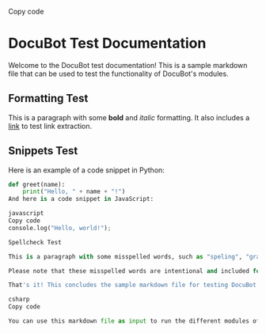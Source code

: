 Copy code
# DocuBot Test Documentation

Welcome to the DocuBot test documentation! This is a sample markdown file that can be used to test the functionality of DocuBot's modules.

## Formatting Test

This is a paragraph with some **bold** and *italic* formatting. It also includes a [link](https://example.com) to test link extraction.

## Snippets Test

Here is an example of a code snippet in Python:

```python
def greet(name):
    print("Hello, " + name + "!")
And here is a code snippet in JavaScript:

javascript
Copy code
console.log("Hello, world!");

Spellcheck Test

This is a paragraph with some misspelled words, such as "speling", "grammer", and "mispelled".

Please note that these misspelled words are intentional and included for testing the spell checking functionality of DocuBot.

That's it! This concludes the sample markdown file for testing DocuBot's modules.

csharp
Copy code

You can use this markdown file as input to run the different modules of DocuBot, such as the formatting, snippets extraction, and spell checking modules, and validate the results against the expected output using the scripts in the `modules/` directory.



